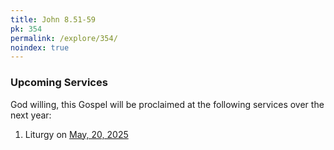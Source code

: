 ```yaml
---
title: John 8.51-59
pk: 354
permalink: /explore/354/
noindex: true
---
```


### Upcoming Services

God willing, this Gospel will be proclaimed at the following services over the next year:


1. Liturgy on [May, 20, 2025](https://orthocal.info/readings/gregorian/2025/05/20/)
